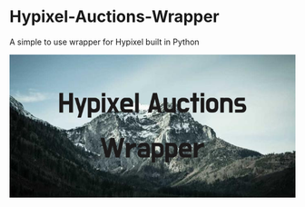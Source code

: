# Hypixel-Auctions-Wrapper
A simple to use wrapper for Hypixel built in Python

![text](https://github.com/Ongenix/Hypixel-Auctions-Wrapper/blob/main/Hypixel_Auctions_Wrapper.png?raw=true "Banner")
